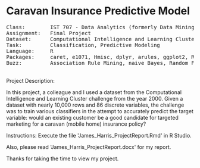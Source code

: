 # Caravan Insurance Predictive Model
<pre>
Class:        IST 707 - Data Analytics (formerly Data Mining)
Assignment:   Final Project
Dataset:      Computational Intelligence and Learning Cluster challenge: 9,822 rows, 86 columns
Task:         Classification, Predictive Modeling
Language:     R
Packages:     caret, e1071, Hmisc, dplyr, arules, ggplot2, RWeka, naivebayes, stringr
Buzz:         Association Rule Mining, naive Bayes, Random Forest, Decision Tree, Support Vector Machines, Linear Regression
</pre>
\
Project Description:

In this project, a colleague and I used a dataset from the Computational Intelligence and Learning Cluster challenge from the year 2000.  Given a dataset with nearly 10,000 rows and 86 discrete variables, the challenge was to train various classifiers in the attempt to accurately predict the target variable: would an existing customer be a good candidate for targeted marketing for a caravan (mobile home) insurance policy?

Instructions:
Execute the file 'James_Harris_ProjectReport.Rmd' in R Studio.

Also, please read 'James_Harris_ProjectReport.docx' for my report.

Thanks for taking the time to view my project.
